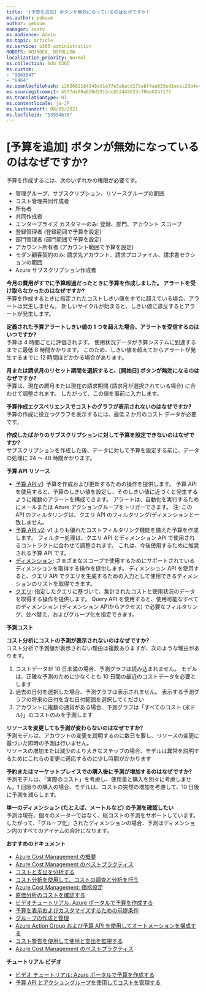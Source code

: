 ```yaml
---
title: '[予算を追加] ボタンが無効になっているのはなぜですか?'
ms.author: pebaum
author: pebaum
manager: scotv
ms.audience: Admin
ms.topic: article
ms.service: o365-administration
ROBOTS: NOINDEX, NOFOLLOW
localization_priority: Normal
ms.collection: Adm_O365
ms.custom:
- "9003547"
- "6464"
ms.openlocfilehash: 1263662184948ed1e77e3abacd17babf4aa033ed1ecec29b4c4afc26d6da56f0
ms.sourcegitcommit: b5f7da89a650d2915dc652449623c78be6247175
ms.translationtype: HT
ms.contentlocale: ja-JP
ms.lasthandoff: 08/05/2021
ms.locfileid: "53954676"
---
```

# <a name="why-is-the-add-budget-button-disabled-for-me"></a>[予算を追加] ボタンが無効になっているのはなぜですか?

予算を作成するには、次のいずれかの権限が必要です。

- 管理グループ、サブスクリプション、リソースグループの範囲
- コスト管理共同作成者
- 所有者
- 共同作成者
- エンタープライズ カスタマーのみ: 登録、部門、アカウント スコープ
- 登録管理者 (登録範囲で予算を設定)
- 部門管理者 (部門範囲で予算を設定)
- アカウント所有者 (アカウント範囲で予算を設定)
- モダン顧客契約のみ: 請求先アカウント、請求プロファイル、請求書セクションの範囲
- Azure サブスクリプション作成者

**今月の費用がすでに予算超過だったときに予算を作成しました。 アラートを受け取らなかったのはなぜですか?**  
予算を作成するときに指定されたコストしきい値をすでに超えている場合、アラートは発生しません。 新しいサイクルが始まると、しきい値に違反するとアラートが発生します。

**定義された予算アラートしきい値の 1 つを超えた場合、アラートを受信するのはいつですか?**  
予算は 4 時間ごとに評価されます。 使用状況データが予算システムに到達するまでに最低 8 時間かかります。 このため、しきい値を超えてからアラートが発生するまでに 12 時間ほどかかる場合があります。

**月または請求月のリセット期間を選択すると、[開始日] ボタンが無効になるのはなぜですか?**  
予算は、現在の暦月または現在の請求期間 (請求月が選択されている場合) に合わせて調整されます。 したがって、この値を事前に入力します。

**予算作成エクスペリエンスでコストのグラフが表示されないのはなぜですか?**  
予算の作成に役立つグラフを表示するには、最低 2 か月のコスト データが必要です。

**作成したばかりのサブスクリプションに対して予算を設定できないのはなぜですか?**  
サブスクリプションを作成した後、データに対して予算を設定する前に、データの処理に 24 〜 48 時間かかります。

**予算 API リソース**

- [予算 API v1](https://docs.microsoft.com/rest/api/consumption/budgets?WT.mc_id=Portal-Microsoft_Azure_Support): 予算を作成および更新するための操作を提供します。 予算 API を使用すると、予算のしきい値を設定し、そのしきい値に近づくと発生するように複数のアラートを構成できます。 アラートは、自動化を実行するためにメールまたは Azure アクショングループをトリガーできます。 注: この API のフィルタリングは、クエリ API のフィルタリング/ディメンションと一致しません。
- [予算 API v2](https://github.com/Azure/azure-rest-api-specs/blob/master/specification/cost-management/resource-manager/Microsoft.CostManagement/preview/2019-04-01-preview/examples/CreateOrUpdateBudget.json): v1 よりも優れたコストフィルタリング機能を備えた予算を作成します。 フィルター処理は、クエリ API とディメンション API で使用されるコントラクトに合わせて調整されます。 これは、今後使用するために推奨される予算 API です。
- [ディメンション](https://docs.microsoft.com/rest/api/cost-management/dimensions?WT.mc_id=Portal-Microsoft_Azure_Support): さまざまなスコープで使用するためにサポートされているディメンションを取得する操作を提供します。 ディメンション API を使用すると、クエリ API でクエリを生成するための入力として使用できるディメンションのリストを取得できます。
- [クエリ](https://docs.microsoft.com/rest/api/cost-management/query?WT.mc_id=Portal-Microsoft_Azure_Support): 指定したクエリに基づいて、集計されたコストと使用状況のデータを取得する操作を提供します。 Query API を使用すると、使用可能なすべてのディメンション (ディメンション APIからアクセス) で必要なフィルタリング、並べ替え、およびグループ化を指定できます。

**予測コスト**

**コスト分析にコストの予測が表示されないのはなぜですか?**  
コスト分析で予測値が表示されない理由は複数ありますが、次のような理由があります。

1. コストデータが 10 日未満の場合、予測グラフは読み込まれません。 モデルは、正確な予測のために少なくとも 10 日間の最近のコストデータを必要とします
2. 過去の日付を選択した場合、予測グラフは表示されません。 表示する予測グラフの将来の日付を含む日付範囲を選択してください
3. アカウントに複数の通貨がある場合、予測グラフは「すべてのコスト (米ドル)」のコストのみを予測します

**リソースを変更しても予測が変わらないのはなぜですか?**  
予測モデルは、アカウントの変更を説明するのに数日を要し、リソースの変更に基づいた即時の予測は行いません。  
リソースの増加または減少のより大きなステップの場合、モデルは異常を説明するためにこれらの変更に適応するのに少し時間がかかります

**予約またはマーケットプレイスでの購入後に予測が増加するのはなぜですか?**  
予測モデルは、「実際のコスト」を考慮し、使用量と購入を別々に考慮しません。1 回限りの購入の場合、モデルは、コストの突然の増加を考慮して、10 日後に予測を減らします。

**単一のディメンション (たとえば、メートルなど) の予測を確認したい**  
予測は現在、個々のメーターではなく、総コストの予測をサポートしています。 したがって、「グループ化」されたディメンションの場合、予測はディメンション内のすべてのアイテムの合計になります。

**おすすめのドキュメント**

- [Azure Cost Management の概要](https://docs.microsoft.com/azure/cost-management/overview-cost-mgt?WT.mc_id=Portal-Microsoft_Azure_Support)
- [Azure Cost Management のベストプラクティス](https://docs.microsoft.com/azure/cost-management/cost-mgt-best-practices?WT.mc_id=Portal-Microsoft_Azure_Support)
- [コストと支出を分析する](https://docs.microsoft.com/azure/cost-management/quick-acm-cost-analysis?WT.mc_id=Portal-Microsoft_Azure_Support)
- [コスト分析を使用して、コストの調査と分析を行う](https://docs.microsoft.com/azure/cost-management/quick-acm-cost-analysis?WT.mc_id=Portal-Microsoft_Azure_Support)
- [Azure Cost Management: 価格設定](https://azure.microsoft.com/services/cost-management/#pricing)
- [原価分析のコストを確認する](https://docs.microsoft.com/azure/cost-management-billing/costs/quick-acm-cost-analysis?WT.mc_id=Portal-Microsoft_Azure_Support#review-costs-in-cost-analysis)
- [ビデオチュートリアル: Azure ポータルで予算を作成する](https://www.youtube.com/watch?v=ExIVG_Gr45A&t=4s)
- [予算を表示およびカスタマイズするための前提条件](https://docs.microsoft.com/azure/cost-management-billing/costs/tutorial-acm-create-budgets?WT.mc_id=Portal-Microsoft_Azure_Support#prerequisites)
- [グループの作成と管理](https://docs.microsoft.com/azure/cost-management-billing/costs/tutorial-acm-create-budgets?WT.mc_id=Portal-Microsoft_Azure_Support#create-a-budget-in-the-azure-portal)
- [Azure Action Group および予算 API を使用してオートメーションを構成する](https://docs.microsoft.com/azure/cost-management/tutorial-acm-create-budgets?WT.mc_id=Portal-Microsoft_Azure_Support#trigger-an-action-group)
- [コスト警告を使用して使用と支出を監視する](https://docs.microsoft.com/azure/cost-management/cost-mgt-alerts-monitor-usage-spending?WT.mc_id=Portal-Microsoft_Azure_Support)
- [Azure Cost Management のベストプラクティス](https://docs.microsoft.com/azure/cost-management/cost-mgt-best-practices?WT.mc_id=Portal-Microsoft_Azure_Support)  

**チュートリアル ビデオ**

- [ビデオ チュートリアル: Azure ポータルで予算を作成する](https://go.microsoft.com/fwlink/?linkid=2146761)
- [予算 API とアクショングループを使用してコストを管理する](https://go.microsoft.com/fwlink/?linkid=2147038)